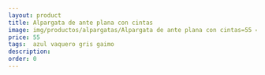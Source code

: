 ```yaml
---
layout: product
title: Alpargata de ante plana con cintas
image: img/productos/alpargatas/Alpargata de ante plana con cintas=55 = azul vaquero gris gaimo.webp
price: 55 
tags:  azul vaquero gris gaimo
description: 
order: 0
---
```

